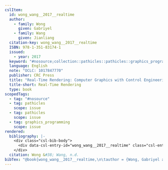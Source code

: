 ```yaml
---
cslItem:
  id: wong_wang__2017__realtime
  author:
    - family: Wong
      given: Gabriyel
    - family: Wang
      given: Jianliang
  citation-key: wong_wang__2017__realtime
  ISBN: 978-1-351-83174-1
  issued:
    - year: 2017
  keyword: "#nosource;collection::pathicles::pathicles::graphics_programming"
  language: English
  note: "OCLC: 1017847770"
  publisher: CRC Press
  title: "Real-Time Rendering: Computer Graphics with Control Engineering"
  title-short: Real-Time Rendering
  type: book
scopedTags:
  - tag: "#nosource"
  - tag: pathicles
    scope: issue
  - tag: pathicles
    scope: issue
  - tag: graphics_programming
    scope: issue
rendered:
  bibliography: |-
    <div class="csl-bib-body">
      <div data-csl-entry-id="wong_wang__2017__realtime" class="csl-entry">Wong, G., &#38; Wang, J. n.d.. <i>Real-Time Rendering: Computer Graphics with Control Engineering</i>. CRC Press.</div>
    </div>
  citation: Wong &#38; Wang, n.d.
bibTex: "@book{wong_wang__2017__realtime,\n\tauthor = {Wong, Gabriyel and Wang, Jianliang},\n\tnote = {OCLC: 1017847770},\n\tpublisher = {CRC Press},\n\ttitle = {Real-{Time} {Rendering}: Computer {Graphics} with {Control} {Engineering}},\n}\n\n"
---
```


